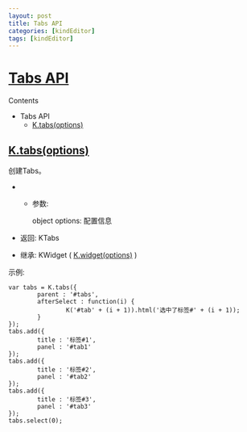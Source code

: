 ```yaml
---
layout: post
title: Tabs API
categories: [kindEditor]
tags: [kindEditor]
---
```


# [Tabs API](http://kindeditor.net/docs/tabs.html#id1)

Contents

-   Tabs API
    -   [K.tabs(options)](http://kindeditor.net/docs/tabs.html#k-tabs-options)



## [K.tabs(options)](http://kindeditor.net/docs/tabs.html#id2)

创建Tabs。

-   -   参数:

        object options: 配置信息

-   返回: KTabs

-   继承: KWidget ( [K.widget(options)](http://kindeditor.net/docs/widget.html#k-widget) )

示例:

```
var tabs = K.tabs({
        parent : '#tabs',
        afterSelect : function(i) {
                K('#tab' + (i + 1)).html('选中了标签#' + (i + 1));
        }
});
tabs.add({
        title : '标签#1',
        panel : '#tab1'
});
tabs.add({
        title : '标签#2',
        panel : '#tab2'
});
tabs.add({
        title : '标签#3',
        panel : '#tab3'
});
tabs.select(0);
```